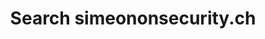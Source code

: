---
title: "Search simeononsecurity.ch"
description : "Search the SimeonOnSecurity website for expert insights on cybersecurity, automation, and cutting-edge technology. Stay informed and secure."
tags: ["cybersecurity insights", "automation expertise", "technology trends", "digital security", "cyber defense", "network protection", "information security", "technology insights", "cyber threats", "technology resources", "security tips", "industry news", "technology updates", "cybersecurity articles", "automation techniques", "digital privacy", "technical expertise", "IT knowledge", "network security", "cybersecurity resources"]
sitemap:
  priority : 0.1
layout: "search"
---